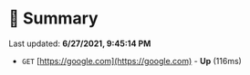 # 📖 Summary
Last updated: **6/27/2021, 9:45:14 PM**

- `GET` [https://google.com](https://google.com) - **Up** (116ms)
